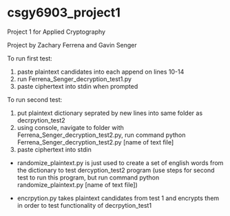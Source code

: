 # csgy6903_project1
Project 1 for Applied Cryptography

Project by Zachary Ferrena and Gavin Senger

To run first test:
1) paste plaintext candidates into each append on lines 10-14
2) run Ferrena_Senger_decryption_test1.py
3) paste ciphertext into stdin when prompted

To run second test:
1) put plaintext dictionary seprated by new lines into same folder as decrpytion_test2
2) using console, navigate to folder with Ferrena_Senger_decryption_test2.py, run command python Ferrena_Senger_decryption_test2.py [name of text file]
3) paste ciphertext into stdin

- randomize_plaintext.py is just used to create a set of english words from the dictionary to test dercyption_test2 program
(use steps for second test to run this program, but run command python randomize_plaintext.py [name of text file])

- encrpytion.py takes plaintext candidates from test 1 and encrypts them in order to test functionality of decrpytion_test1
